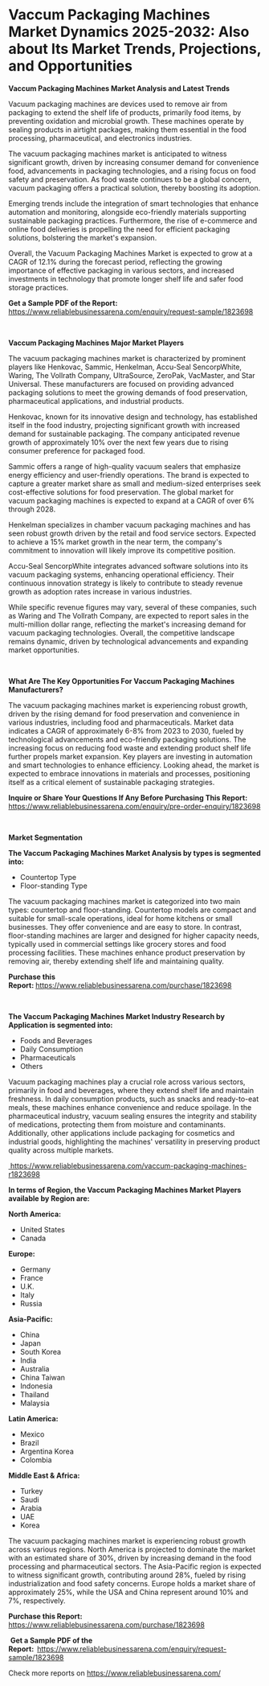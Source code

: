 <p><h1>Vaccum Packaging Machines Market Dynamics 2025-2032: Also about Its Market Trends, Projections, and Opportunities</h1></p><p><strong>Vaccum Packaging Machines Market Analysis and Latest Trends</strong></p>
<p><p>Vacuum packaging machines are devices used to remove air from packaging to extend the shelf life of products, primarily food items, by preventing oxidation and microbial growth. These machines operate by sealing products in airtight packages, making them essential in the food processing, pharmaceutical, and electronics industries. </p><p>The vacuum packaging machines market is anticipated to witness significant growth, driven by increasing consumer demand for convenience food, advancements in packaging technologies, and a rising focus on food safety and preservation. As food waste continues to be a global concern, vacuum packaging offers a practical solution, thereby boosting its adoption.</p><p>Emerging trends include the integration of smart technologies that enhance automation and monitoring, alongside eco-friendly materials supporting sustainable packaging practices. Furthermore, the rise of e-commerce and online food deliveries is propelling the need for efficient packaging solutions, bolstering the market's expansion. </p><p>Overall, the Vacuum Packaging Machines Market is expected to grow at a CAGR of 12.1% during the forecast period, reflecting the growing importance of effective packaging in various sectors, and increased investments in technology that promote longer shelf life and safer food storage practices.</p></p>
<p><strong>Get a Sample PDF of the Report:&nbsp;</strong> <a href="https://www.reliablebusinessarena.com/enquiry/request-sample/1823698?utm_campaign=1902&utm_medium=2&utm_source=Github&utm_content=ia&utm_term=16022025&utm_id=vaccum-packaging-machines">https://www.reliablebusinessarena.com/enquiry/request-sample/1823698</a></p>
<p>&nbsp;</p>
<p><strong>Vaccum Packaging Machines Major Market Players</strong></p>
<p><p>The vacuum packaging machines market is characterized by prominent players like Henkovac, Sammic, Henkelman, Accu-Seal SencorpWhite, Waring, The Vollrath Company, UltraSource, ZeroPak, VacMaster, and Star Universal. These manufacturers are focused on providing advanced packaging solutions to meet the growing demands of food preservation, pharmaceutical applications, and industrial products.</p><p>Henkovac, known for its innovative design and technology, has established itself in the food industry, projecting significant growth with increased demand for sustainable packaging. The company anticipated revenue growth of approximately 10% over the next few years due to rising consumer preference for packaged food.</p><p>Sammic offers a range of high-quality vacuum sealers that emphasize energy efficiency and user-friendly operations. The brand is expected to capture a greater market share as small and medium-sized enterprises seek cost-effective solutions for food preservation. The global market for vacuum packaging machines is expected to expand at a CAGR of over 6% through 2028.</p><p>Henkelman specializes in chamber vacuum packaging machines and has seen robust growth driven by the retail and food service sectors. Expected to achieve a 15% market growth in the near term, the company's commitment to innovation will likely improve its competitive position.</p><p>Accu-Seal SencorpWhite integrates advanced software solutions into its vacuum packaging systems, enhancing operational efficiency. Their continuous innovation strategy is likely to contribute to steady revenue growth as adoption rates increase in various industries.</p><p>While specific revenue figures may vary, several of these companies, such as Waring and The Vollrath Company, are expected to report sales in the multi-million dollar range, reflecting the market's increasing demand for vacuum packaging technologies. Overall, the competitive landscape remains dynamic, driven by technological advancements and expanding market opportunities.</p></p>
<p>&nbsp;</p>
<p><strong>What Are The Key Opportunities For Vaccum Packaging Machines Manufacturers?</strong></p>
<p><p>The vacuum packaging machines market is experiencing robust growth, driven by the rising demand for food preservation and convenience in various industries, including food and pharmaceuticals. Market data indicates a CAGR of approximately 6-8% from 2023 to 2030, fueled by technological advancements and eco-friendly packaging solutions. The increasing focus on reducing food waste and extending product shelf life further propels market expansion. Key players are investing in automation and smart technologies to enhance efficiency. Looking ahead, the market is expected to embrace innovations in materials and processes, positioning itself as a critical element of sustainable packaging strategies.</p></p>
<p><strong>Inquire or Share Your Questions If Any Before Purchasing This Report:</strong> <a href="https://www.reliablebusinessarena.com/enquiry/pre-order-enquiry/1823698?utm_campaign=1902&utm_medium=2&utm_source=Github&utm_content=ia&utm_term=16022025&utm_id=vaccum-packaging-machines">https://www.reliablebusinessarena.com/enquiry/pre-order-enquiry/1823698</a></p>
<p>&nbsp;</p>
<p><strong>Market Segmentation</strong></p>
<p><strong>The Vaccum Packaging Machines Market Analysis by types is segmented into:</strong></p>
<p><ul><li>Countertop Type</li><li>Floor-standing Type</li></ul></p>
<p><p>The vacuum packaging machines market is categorized into two main types: countertop and floor-standing. Countertop models are compact and suitable for small-scale operations, ideal for home kitchens or small businesses. They offer convenience and are easy to store. In contrast, floor-standing machines are larger and designed for higher capacity needs, typically used in commercial settings like grocery stores and food processing facilities. These machines enhance product preservation by removing air, thereby extending shelf life and maintaining quality.</p></p>
<p><strong>Purchase this Report:&nbsp;</strong><a href="https://www.reliablebusinessarena.com/purchase/1823698?utm_campaign=1902&utm_medium=2&utm_source=Github&utm_content=ia&utm_term=16022025&utm_id=vaccum-packaging-machines">https://www.reliablebusinessarena.com/purchase/1823698</a></p>
<p>&nbsp;</p>
<p><strong>The Vaccum Packaging Machines Market Industry Research by Application is segmented into:</strong></p>
<p><ul><li>Foods and Beverages</li><li>Daily Consumption</li><li>Pharmaceuticals</li><li>Others</li></ul></p>
<p><p>Vacuum packaging machines play a crucial role across various sectors, primarily in food and beverages, where they extend shelf life and maintain freshness. In daily consumption products, such as snacks and ready-to-eat meals, these machines enhance convenience and reduce spoilage. In the pharmaceutical industry, vacuum sealing ensures the integrity and stability of medications, protecting them from moisture and contaminants. Additionally, other applications include packaging for cosmetics and industrial goods, highlighting the machines' versatility in preserving product quality across multiple markets.</p></p>
<p><a href="https://www.reliablebusinessarena.com/vaccum-packaging-machines-r1823698?utm_campaign=1902&utm_medium=2&utm_source=Github&utm_content=ia&utm_term=16022025&utm_id=vaccum-packaging-machines">&nbsp;https://www.reliablebusinessarena.com/vaccum-packaging-machines-r1823698</a></p>
<p><strong>In terms of Region, the Vaccum Packaging Machines Market Players available by Region are:</strong></p>
<p>
    <p> <strong> North America: </strong>
        <ul>
            <li>United States</li>
            <li>Canada</li>
        </ul>
        </p> 
    <p> <strong> Europe: </strong>
        <ul>
            <li>Germany</li>
            <li>France</li>
            <li>U.K.</li>
            <li>Italy</li>
            <li>Russia</li>
        </ul>
        </p> 
    <p> <strong> Asia-Pacific: </strong>
        <ul>
            <li>China</li>
            <li>Japan</li>
            <li>South Korea</li>
            <li>India</li>
            <li>Australia</li>
            <li>China Taiwan</li>
            <li>Indonesia</li>
            <li>Thailand</li>
            <li>Malaysia</li>
        </ul>
        </p> 
    <p> <strong> Latin America: </strong>
        <ul>
            <li>Mexico</li>
            <li>Brazil</li>
            <li>Argentina Korea</li>
            <li>Colombia</li>
        </ul>
        </p> 
    <p> <strong> Middle East & Africa: </strong>
        <ul>
            <li>Turkey</li>
            <li>Saudi</li>
            <li>Arabia</li>
            <li>UAE</li>
            <li>Korea</li>
        </ul>
    </p>
    </p>
<p><p>The vacuum packaging machines market is experiencing robust growth across various regions. North America is projected to dominate the market with an estimated share of 30%, driven by increasing demand in the food processing and pharmaceutical sectors. The Asia-Pacific region is expected to witness significant growth, contributing around 28%, fueled by rising industrialization and food safety concerns. Europe holds a market share of approximately 25%, while the USA and China represent around 10% and 7%, respectively.</p></p>
<p><strong>Purchase this Report: </strong><a href="https://www.reliablebusinessarena.com/purchase/1823698?utm_campaign=1902&utm_medium=2&utm_source=Github&utm_content=ia&utm_term=16022025&utm_id=vaccum-packaging-machines">https://www.reliablebusinessarena.com/purchase/1823698</a></p>
<p>&nbsp;<strong>Get a Sample PDF of the Report:&nbsp;&nbsp;</strong><a href="https://www.reliablebusinessarena.com/enquiry/request-sample/1823698?utm_campaign=1902&utm_medium=2&utm_source=Github&utm_content=ia&utm_term=16022025&utm_id=vaccum-packaging-machines">https://www.reliablebusinessarena.com/enquiry/request-sample/1823698</a></p>
<p><strong></strong></p>
<p>Check more reports on <a href="https://www.reliablebusinessarena.com/?utm_campaign=1902&utm_medium=2&utm_source=Github&utm_content=ia&utm_term=16022025&utm_id=vaccum-packaging-machines">https://www.reliablebusinessarena.com/</a></p>